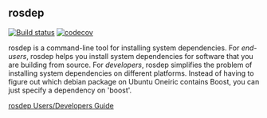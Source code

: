 rosdep
------
[![Build status](https://travis-ci.org/ros-infrastructure/rosdep.svg?branch=master)](https://travis-ci.org/ros-infrastructure/rosdep)
[![codecov](https://codecov.io/gh/ros-infrastructure/rosdep/branch/master/graph/badge.svg)](https://codecov.io/gh/ros-infrastructure/rosdep)

rosdep is a command-line tool for installing system dependencies. For *end-users*, rosdep helps you install system dependencies for software that you are building from source. For *developers*, rosdep simplifies the problem of installing system dependencies on different platforms. Instead of having to figure out which debian package on Ubuntu Oneiric contains Boost, you can just specify a dependency on 'boost'.

[rosdep Users/Developers Guide](http://docs.ros.org/independent/api/rosdep/html/)
